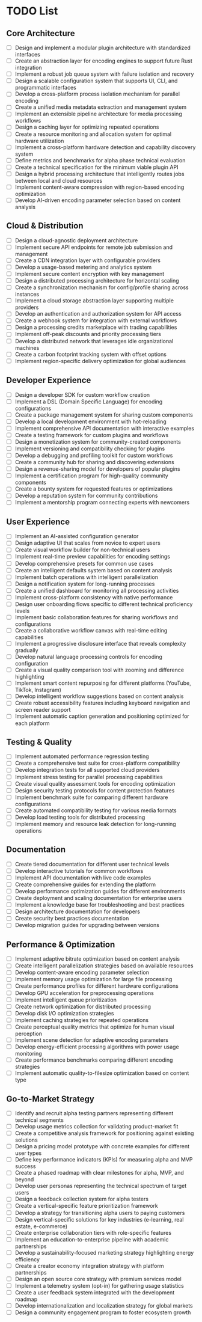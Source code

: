 # TODO List

## Core Architecture

- [ ] Design and implement a modular plugin architecture with standardized interfaces
- [ ] Create an abstraction layer for encoding engines to support future Rust integration
- [ ] Implement a robust job queue system with failure isolation and recovery
- [ ] Design a scalable configuration system that supports UI, CLI, and programmatic interfaces
- [ ] Develop a cross-platform process isolation mechanism for parallel encoding
- [ ] Create a unified media metadata extraction and management system
- [ ] Implement an extensible pipeline architecture for media processing workflows
- [ ] Design a caching layer for optimizing repeated operations
- [ ] Create a resource monitoring and allocation system for optimal hardware utilization
- [ ] Implement a cross-platform hardware detection and capability discovery system
- [ ] Define metrics and benchmarks for alpha phase technical evaluation
- [ ] Create a technical specification for the minimum viable plugin API
- [ ] Design a hybrid processing architecture that intelligently routes jobs between local and cloud resources
- [ ] Implement content-aware compression with region-based encoding optimization
- [ ] Develop AI-driven encoding parameter selection based on content analysis

## Cloud & Distribution

- [ ] Design a cloud-agnostic deployment architecture
- [ ] Implement secure API endpoints for remote job submission and management
- [ ] Create a CDN integration layer with configurable providers
- [ ] Develop a usage-based metering and analytics system
- [ ] Implement secure content encryption with key management
- [ ] Design a distributed processing architecture for horizontal scaling
- [ ] Create a synchronization mechanism for config/profile sharing across instances
- [ ] Implement a cloud storage abstraction layer supporting multiple providers
- [ ] Develop an authentication and authorization system for API access
- [ ] Create a webhook system for integration with external workflows
- [ ] Design a processing credits marketplace with trading capabilities
- [ ] Implement off-peak discounts and priority processing tiers
- [ ] Develop a distributed network that leverages idle organizational machines
- [ ] Create a carbon footprint tracking system with offset options
- [ ] Implement region-specific delivery optimization for global audiences

## Developer Experience

- [ ] Design a developer SDK for custom workflow creation
- [ ] Implement a DSL (Domain Specific Language) for encoding configurations
- [ ] Create a package management system for sharing custom components
- [ ] Develop a local development environment with hot-reloading
- [ ] Implement comprehensive API documentation with interactive examples
- [ ] Create a testing framework for custom plugins and workflows
- [ ] Design a monetization system for community-created components
- [ ] Implement versioning and compatibility checking for plugins
- [ ] Develop a debugging and profiling toolkit for custom workflows
- [ ] Create a community hub for sharing and discovering extensions
- [ ] Design a revenue-sharing model for developers of popular plugins
- [ ] Implement a certification program for high-quality community components
- [ ] Create a bounty system for requested features or optimizations
- [ ] Develop a reputation system for community contributions
- [ ] Implement a mentorship program connecting experts with newcomers

## User Experience

- [ ] Implement an AI-assisted configuration generator
- [ ] Design adaptive UI that scales from novice to expert users
- [ ] Create visual workflow builder for non-technical users
- [ ] Implement real-time preview capabilities for encoding settings
- [ ] Develop comprehensive presets for common use cases
- [ ] Create an intelligent defaults system based on content analysis
- [ ] Implement batch operations with intelligent parallelization
- [ ] Design a notification system for long-running processes
- [ ] Create a unified dashboard for monitoring all processing activities
- [ ] Implement cross-platform consistency with native performance
- [ ] Design user onboarding flows specific to different technical proficiency levels
- [ ] Implement basic collaboration features for sharing workflows and configurations
- [ ] Create a collaborative workflow canvas with real-time editing capabilities
- [ ] Implement a progressive disclosure interface that reveals complexity gradually
- [ ] Develop natural language processing controls for encoding configuration
- [ ] Create a visual quality comparison tool with zooming and difference highlighting
- [ ] Implement smart content repurposing for different platforms (YouTube, TikTok, Instagram)
- [ ] Develop intelligent workflow suggestions based on content analysis
- [ ] Create robust accessibility features including keyboard navigation and screen reader support
- [ ] Implement automatic caption generation and positioning optimized for each platform

## Testing & Quality

- [ ] Implement automated performance regression testing
- [ ] Create a comprehensive test suite for cross-platform compatibility
- [ ] Develop integration tests for all supported cloud providers
- [ ] Implement stress testing for parallel processing capabilities
- [ ] Create visual quality assessment tools for encoding optimization
- [ ] Design security testing protocols for content protection features
- [ ] Implement benchmark suite for comparing different hardware configurations
- [ ] Create automated compatibility testing for various media formats
- [ ] Develop load testing tools for distributed processing
- [ ] Implement memory and resource leak detection for long-running operations

## Documentation

- [ ] Create tiered documentation for different user technical levels
- [ ] Develop interactive tutorials for common workflows
- [ ] Implement API documentation with live code examples
- [ ] Create comprehensive guides for extending the platform
- [ ] Develop performance optimization guides for different environments
- [ ] Create deployment and scaling documentation for enterprise users
- [ ] Implement a knowledge base for troubleshooting and best practices
- [ ] Design architecture documentation for developers
- [ ] Create security best practices documentation
- [ ] Develop migration guides for upgrading between versions

## Performance & Optimization

- [ ] Implement adaptive bitrate optimization based on content analysis
- [ ] Create intelligent parallelization strategies based on available resources
- [ ] Develop content-aware encoding parameter selection
- [ ] Implement memory usage optimization for large file processing
- [ ] Create performance profiles for different hardware configurations
- [ ] Develop GPU acceleration for preprocessing operations
- [ ] Implement intelligent queue prioritization
- [ ] Create network optimization for distributed processing
- [ ] Develop disk I/O optimization strategies
- [ ] Implement caching strategies for repeated operations
- [ ] Create perceptual quality metrics that optimize for human visual perception
- [ ] Implement scene detection for adaptive encoding parameters
- [ ] Develop energy-efficient processing algorithms with power usage monitoring
- [ ] Create performance benchmarks comparing different encoding strategies
- [ ] Implement automatic quality-to-filesize optimization based on content type

## Go-to-Market Strategy

- [ ] Identify and recruit alpha testing partners representing different technical segments
- [ ] Develop usage metrics collection for validating product-market fit
- [ ] Create a competitive analysis framework for positioning against existing solutions
- [ ] Design a pricing model prototype with concrete examples for different user types
- [ ] Define key performance indicators (KPIs) for measuring alpha and MVP success
- [ ] Create a phased roadmap with clear milestones for alpha, MVP, and beyond
- [ ] Develop user personas representing the technical spectrum of target users
- [ ] Design a feedback collection system for alpha testers
- [ ] Create a vertical-specific feature prioritization framework
- [ ] Develop a strategy for transitioning alpha users to paying customers
- [ ] Design vertical-specific solutions for key industries (e-learning, real estate, e-commerce)
- [ ] Create enterprise collaboration tiers with role-specific features
- [ ] Implement an education-to-enterprise pipeline with academic partnerships
- [ ] Develop a sustainability-focused marketing strategy highlighting energy efficiency
- [ ] Create a creator economy integration strategy with platform partnerships
- [ ] Design an open source core strategy with premium services model
- [ ] Implement a telemetry system (opt-in) for gathering usage statistics
- [ ] Create a user feedback system integrated with the development roadmap
- [ ] Develop internationalization and localization strategy for global markets
- [ ] Design a community engagement program to foster ecosystem growth
